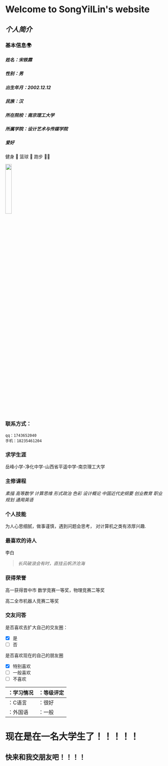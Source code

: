 # Welcome to SongYilLin's website
## _个人简介_
### 基本信息:earth_africa:
##### 姓名：宋轶霖
##### 性别：男
##### 出生年月：2002.12.12
##### 民族：汉
##### 所在院校：南京理工大学
##### 所属学院：设计艺术与传媒学院
##### 爱好
   健身 :walking:
   篮球 :basketball:
   跑步 :running_man: 
   
   <img src="https://image.baidu.com/search/detail?ct=503316480&z=0&ipn=false&word=%E7%A7%91%E6%AF%94&hs=2&pn=0&spn=0&di=3780&pi=0&rn=1&tn=baiduimagedetail&is=0%2C0&ie=utf-8&oe=utf-8&cl=2&lm=-1&cs=3322823105%2C1421975995&os=3712514974%2C3418558637&simid=3440956656%2C194034909&adpicid=0&lpn=0&ln=30&fr=ala&fm=&sme=&cg=star&bdtype=11&oriquery=%E7%A7%91%E6%AF%94&objurl=http%3A%2F%2Fwx2.sinaimg.cn%2Fcrop.0.0.1200.667%2F007raNBoly1gi1stk5cd2j30xc0ip45s.jpg&fromurl=ippr_z2C%24qAzdH3FAzdH3Fojtk5_z%26e3Bv54AzdH3Fmb899m9bcaAzdH3FJigJtcenP%3Fu654%3Drw2j_8aacac09bc9ndldl_r65utsj%26oe6%3Dm%26451%3Dojtk5pt4j&gsm=1&islist=&querylist=" width="20%">

### 联系方式：
    qq：1743652040
    手机：18235461204

### 求学生涯
岳峰小学-净化中学-山西省平遥中学-南京理工大学

### 主修课程
_素描 高等数学 计算思维 形式政治 色彩 设计概论 
中国近代史纲要 创业教育 职业规划 通用英语_

### 个人技能
为人心思细腻，做事谨慎，遇到问题会思考，
对计算机之类有浓厚兴趣.

### 最喜欢的诗人
李白
>_长风破浪会有时，直挂云帆济沧海_

### 获得荣誉
高一获得晋中市 数学竞赛一等奖，物理竞赛二等奖

高二全市机器人竞赛二等奖 

### 交友问答
是否喜欢去扩大自己的交友圈：
- [x] 是
- [ ] 否

是否喜欢现在的自己的朋友圈
- [x] 特别喜欢
- [ ] 一般喜欢
- [ ] 不喜欢

|：学习情况   |：等级评定    |
|----------- | ------------|
|：C语言      |：很好       | 
|：外国语     |：一般       |

# 现在是在一名大学生了！！！！！
## 快来和我交朋友吧！！！！
